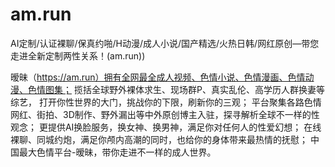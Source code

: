 # am.run
AI定制/认证裸聊/保真约啪/H动漫/成人小说/国产精选/火热日韩/网红原创—带您走进全新定制两性关系！(am.run))

暧昧（https://am.run）拥有全网最全成人视频、色情小说、色情漫画、色情动漫、色情图集；
揽括全球野外裸体求生、现场群P、真实乱伦、高学历人群换妻等综艺，
打开你性世界的大门，挑战你的下限，刷新你的三观；
平台聚集各路色情网红、街拍、3D制作、野外漏出等中外原创博主入驻，探寻解析全球不一样的性观念；
更提供AI换脸服务，换女神、换男神，满足你对任何人的性爱幻想；
在线裸聊、同城约炮，满足你颅内高潮的同时，也给你的身体带来最热情的抚慰；
中国最大色情平台-暧昧，带你走进不一样的成人世界。
